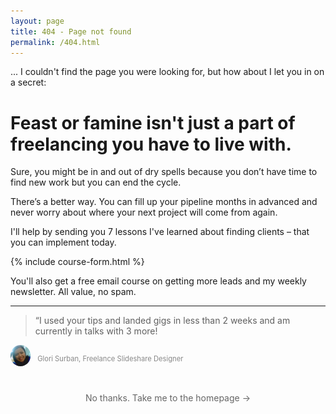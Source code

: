 ```yaml
---
layout: page
title: 404 - Page not found
permalink: /404.html
---
```


... I couldn't find the page you were looking for, but how about I let you in on a secret:

# Feast or famine isn't just a part of freelancing you have to live with.
Sure, you might be in and out of dry spells because you don’t have time to find new work but you can end the cycle. 

There’s a better way. You can fill up your pipeline months in advanced and never worry about where your next project will come from again.

I'll help by sending you 7 lessons I've learned about finding clients – that you can implement today. 

{% include course-form.html %}

You'll also get a free email course on getting more leads and my weekly newsletter. All value, no spam.

---

> “I used your tips and landed gigs in less than 2 weeks and am currently in talks with 3 more!

<span style="color: #888; font-size: 80%;"><img src="/images/glori.png" style="width: 32px; border-radius: 32px; vertical-align: -8px; margin-right: 8px;">  Glori Surban, Freelance Slideshare Designer</span>


<p style="margin: 3em 0 5em; text-align:center;"><a href="/" style="color: #666; text-decoration: none;">No thanks. Take me to the homepage &rarr;</a></p>